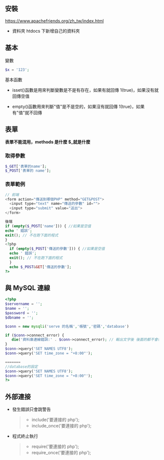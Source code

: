 ## 安裝

https://www.apachefriends.org/zh_tw/index.html

- 資料夾 htdocs 下新增自己的資料夾

## 基本

變數

```PHP
$x = '123';
```

基本函數

- isset()函數是用來判斷變數是不是有存在，如果有就回傳 1(true)，如果沒有就回傳空值

- empty()函數用來判斷"值"是不是空的，如果沒有就回傳 1(true)，如果有"值"就不回傳

## 表單

**表單不能混用，methods 是什麼 $_就是什麼**


### 取得參數

```PHP
$_GET['表單的name'];
$_POST['表單的 name'];
```

### 表單範例

```js
// 前端
<form action="傳送到哪個PHP" method="GET&POST">
  <input type="text" name="傳送的參數" id="">
  <input type="submit" value="送出">
</form>
```

```PHP
後端
if (empty($_POST['name'])) { //如果是空值
echo ' 錯誤';
exit(); // 不在跑下面的程式
}
<?php
  if (empty($_POST['傳送的參數'])) { //如果是空值
  echo ' 錯誤';
  exit(); // 不在跑下面的程式
  }
  echo $_POST&GET['傳送的參數'];
?>
```

## 與 MySQL 連線
```php
<?php
$servername = '';
$name = '';
$password = '';
$dbname = '';

$conn = new mysqli('serve 的名稱','帳號','密碼','database')

if ($conn->connect_error) {
   die('資料庫連線錯誤:' . $conn->connect_error); // 輸出文字後 後面的都不會執行
}
$conn->query('SET NAMES UTF8');
$conn->query('SET time_zone = "+8:00"');

=======
//database的設定
$conn->query('SET NAMES UTF8');
$conn->query('SET time_zone = "+8:00"');
?>
```

## 外部連接

- 發生錯誤只會跳警告
  > - include('要連接的 php');
  > - include_once('要連接的 php');
- 程式終止執行
  > - require('要連接的 php');
  > - require_once('要連接的 php');
